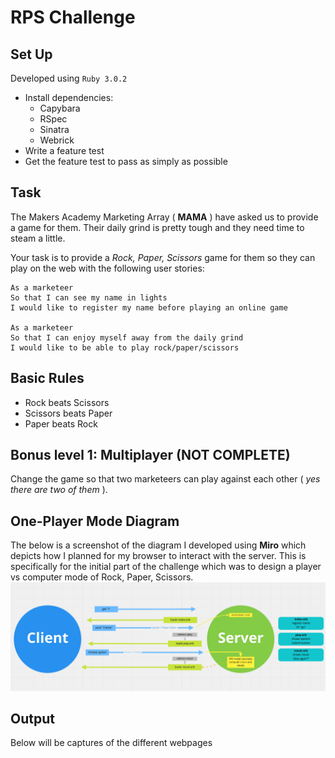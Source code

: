 # RPS Challenge

## Set Up
Developed using `Ruby 3.0.2`
- Install dependencies:
  * Capybara
  * RSpec
  * Sinatra
  * Webrick
- Write a feature test
- Get the feature test to pass as simply as possible

## Task

The Makers Academy Marketing Array ( **MAMA** ) have asked us to provide a game for them. Their daily grind is pretty tough and they need time to steam a little.

Your task is to provide a _Rock, Paper, Scissors_ game for them so they can play on the web with the following user stories:

```
As a marketeer
So that I can see my name in lights
I would like to register my name before playing an online game

As a marketeer
So that I can enjoy myself away from the daily grind
I would like to be able to play rock/paper/scissors
```

## Basic Rules

- Rock beats Scissors
- Scissors beats Paper
- Paper beats Rock

## Bonus level 1: Multiplayer (NOT COMPLETE)

Change the game so that two marketeers can play against each other ( _yes there are two of them_ ).

## One-Player Mode Diagram 
The below is a screenshot of the diagram I developed using **Miro** which depicts how I planned for my browser to interact with the server. This is specifically for the initial part of the challenge which was to design a player vs computer mode of Rock, Paper, Scissors.
![A screenshot of the diagram used to develop this mode](./assets/Diagram.png)

## Output
Below will be captures of the different webpages